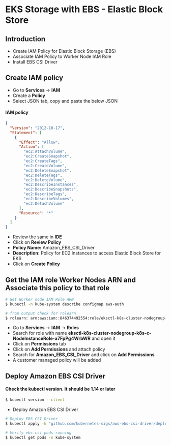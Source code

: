 # EKS Storage with EBS - Elastic Block Store

## Introduction
- Create IAM Policy for Elastic Block Storage (EBS)
- Associate IAM Policy to Worker Node IAM Role
- Install EBS CSI Driver

## Create IAM policy
- Go to **Services** -> **IAM**
- Create a **Policy**
- Select JSON tab, copy and paste the below JSON

#### IAM policy
```json
{
  "Version": "2012-10-17",
  "Statement": [
    {
      "Effect": "Allow",
      "Action": [
        "ec2:AttachVolume",
        "ec2:CreateSnapshot",
        "ec2:CreateTags",
        "ec2:CreateVolume",
        "ec2:DeleteSnapshot",
        "ec2:DeleteTags",
        "ec2:DeleteVolume",
        "ec2:DescribeInstances",
        "ec2:DescribeSnapshots",
        "ec2:DescribeTags",
        "ec2:DescribeVolumes",
        "ec2:DetachVolume"
      ],
      "Resource": "*"
    }
  ]
}
```
- Review the same in **IDE**
- Click on **Review Policy**
- **Policy Name:** Amazon_EBS_CSI_Driver
- **Description:** Policy for EC2 Instances to access Elastic Block Store for EKS
- Click on **Create Policy**

## Get the IAM role Worker Nodes ARN and Associate this policy to that role

```bash
# Get Worker node IAM Role ARN
$ kubectl -n kube-system describe configmap aws-auth

# from output check for rolearn
$ rolearn: arn:aws:iam::846374492554:role/eksctl-k8s-cluster-nodegroup-k8s-c-NodeInstanceRole-a7FpPg4WrbWR
```
- Go to **Services** -> **IAM** -> **Roles**
- Search for role with name **eksctl-k8s-cluster-nodegroup-k8s-c-NodeInstanceRole-a7FpPg4WrbWR** and open it
- Click on **Permissions** tab
- Click on **Add Permissions** and attach policy
- Search for **Amazon_EBS_CSI_Driver** and click on **Add Permissions**
- A customer managed policy will be added

## Deploy Amazon EBS CSI Driver

#### Check the kubectl version. It should be 1.14 or later
```bash
$ kubectl version --client
```
- Deploy Amazon EBS CSI Driver
```bash
# Deploy EBS CSI Driver
$ kubectl apply -k "github.com/kubernetes-sigs/aws-ebs-csi-driver/deploy/kubernetes/overlays/stable/?ref=master"

# Verify ebs-csi pods running
$ kubectl get pods -n kube-system
```